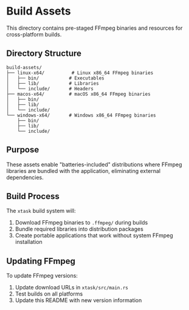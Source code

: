 # Build Assets

This directory contains pre-staged FFmpeg binaries and resources for cross-platform builds.

## Directory Structure

```
build-assets/
├── linux-x64/          # Linux x86_64 FFmpeg binaries
│   ├── bin/           # Executables
│   ├── lib/           # Libraries
│   └── include/       # Headers
├── macos-x64/         # macOS x86_64 FFmpeg binaries
│   ├── bin/
│   ├── lib/
│   └── include/
└── windows-x64/       # Windows x86_64 FFmpeg binaries
    ├── bin/
    ├── lib/
    └── include/
```

## Purpose

These assets enable "batteries-included" distributions where FFmpeg libraries are bundled with the application, eliminating external dependencies.

## Build Process

The `xtask` build system will:
1. Download FFmpeg binaries to `.ffmpeg/` during builds
2. Bundle required libraries into distribution packages
3. Create portable applications that work without system FFmpeg installation

## Updating FFmpeg

To update FFmpeg versions:
1. Update download URLs in `xtask/src/main.rs`
2. Test builds on all platforms
3. Update this README with new version information